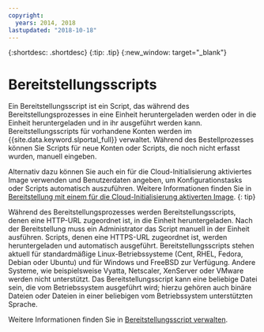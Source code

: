 ```yaml
---
copyright:
  years: 2014, 2018
lastupdated: "2018-10-18"
---
```


{:shortdesc: .shortdesc}
{:tip: .tip}
{:new_window: target="_blank"}

# Bereitstellungsscripts

Ein Bereitstellungsscript ist ein Script, das während des Bereitstellungsprozesses in eine Einheit heruntergeladen werden oder in die Einheit heruntergeladen und in ihr ausgeführt werden kann. Bereitstellungsscripts für vorhandene Konten werden im {{site.data.keyword.slportal_full}} verwaltet. Während des Bestellprozesses können Sie Scripts für neue Konten oder Scripts, die noch nicht erfasst wurden, manuell eingeben.

Alternativ dazu können Sie auch ein für die Cloud-Initialisierung aktiviertes Image verwenden und Benutzerdaten angeben, um Konfigurationstasks oder Scripts automatisch auszuführen. Weitere Informationen finden Sie in [Bereitstellung mit einem für die Cloud-Initialisierung aktiverten Image](/docs/infrastructure/image-templates/image_cloud-init.html#provisioning-with-a-cloud-init-enabled-image).
{: tip}

Während des Bereitstellungsprozesses werden Bereitstellungsscripts, denen eine HTTP-URL zugeordnet ist, in die Einheit heruntergeladen. Nach der Bereitstellung muss ein Administrator das Script manuell in der Einheit ausführen. Scripts, denen eine HTTPS-URL zugeordnet ist, werden heruntergeladen und automatisch ausgeführt. Bereitstellungsscripts stehen aktuell für standardmäßige Linux-Betriebssysteme (Cent, RHEL, Fedora, Debian oder Ubuntu) und für Windows und FreeBSD zur Verfügung. Andere Systeme, wie beispielsweise Vyatta, Netscaler, XenServer oder VMware werden nicht unterstützt. Das Bereitstellungsscript kann eine beliebige Datei sein, die vom Betriebssystem ausgeführt wird; hierzu gehören auch binäre Dateien oder Dateien in einer beliebigen vom Betriebssystem unterstützten Sprache.

Weitere Informationen finden Sie in [Bereitstellungsscript verwalten](add-provisioning-script.html).
